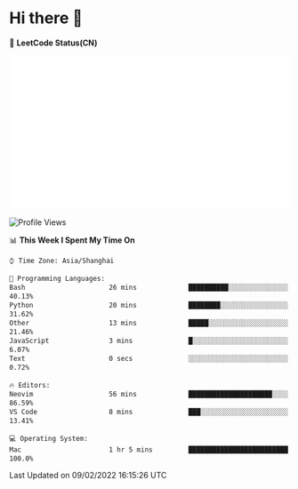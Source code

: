 # Hi there 👋

📝 **LeetCode Status(CN)**

![wsmbsbbz's LeetCode status](https://github.com/wsmbsbbz/wsmbsbbz/blob/main/status.svg)

<!--
**wsmbsbbz/wsmbsbbz** is a ✨ _special_ ✨ repository because its `README.md` (this file) appears on your GitHub profile.

Here are some ideas to get you started:

- 🔭 I’m currently working on ...
- 🌱 I’m currently learning ...
- 👯 I’m looking to collaborate on ...
- 🤔 I’m looking for help with ...
- 💬 Ask me about ...
- 📫 How to reach me: ...
- 😄 Pronouns: ...
- ⚡ Fun fact: ...
-->
<!--START_SECTION:waka-->
![Profile Views](http://img.shields.io/badge/Profile%20Views-1-blue)

📊 **This Week I Spent My Time On** 

```text
⌚︎ Time Zone: Asia/Shanghai

💬 Programming Languages: 
Bash                     26 mins             ██████████░░░░░░░░░░░░░░░   40.13% 
Python                   20 mins             ████████░░░░░░░░░░░░░░░░░   31.62% 
Other                    13 mins             █████░░░░░░░░░░░░░░░░░░░░   21.46% 
JavaScript               3 mins              █░░░░░░░░░░░░░░░░░░░░░░░░   6.07% 
Text                     0 secs              ░░░░░░░░░░░░░░░░░░░░░░░░░   0.72%

🔥 Editors: 
Neovim                   56 mins             █████████████████████░░░░   86.59% 
VS Code                  8 mins              ███░░░░░░░░░░░░░░░░░░░░░░   13.41%

💻 Operating System: 
Mac                      1 hr 5 mins         █████████████████████████   100.0%

```


 Last Updated on 09/02/2022 16:15:26 UTC
<!--END_SECTION:waka-->
